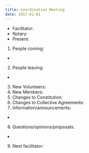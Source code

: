 ```yaml
---
title: Coordination Meeting
date: 2017-01-01
---
```


<!-- Hello facilitator/notary! Thank you for your services. Here is some advice for facilitating coordination meetings:
  - Notify people 10 minutes before the meeting starts. (Watching the clock is not super fun, people will be grateful if you do it for them.)
  - Start at 10:00 sharp, or earlier if everyone is there. (Waiting is time-wasting, be a time-saver!)
  - Go through the ordered points in order, even if nothing has changed. (They are arranged to try and get the most relevant information to most people.)
  - Feel welcome to moderate conversation if off-topic or too detailed. (Are listeners interested? Are speakers satisfied? Can you identify a sub-group?)
  - Stop the meeting at 11:00 latest. (There is always more to talk about and the important stuff will not be forgotten.)
  - Leave the room once the meeting has ended. (This sends a clear signal to everyone else that they can also leave and get on with their day.)
  - Have fun!
-->

- Facilitator: 
- Notary: 
- Present: 

1. People coming:
  - 
2. People leaving:
  -  
3. New Volunteers: 
4. New Members:
5. Changes to Constitution: 
6. Changes to Collective Agreements:
7. Information/announcements:
  - 
8. Questions/opinions/proposals: 
  - 
9. Next facilitator: 
